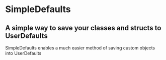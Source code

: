 # SimpleDefaults

## A simple way to save your classes and structs to UserDefaults

SimpleDefaults enables a much easier method of saving custom objects into UserDefaults

